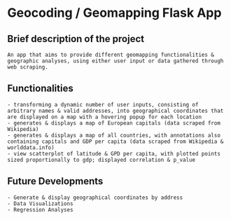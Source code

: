 # Geocoding / Geomapping Flask App

## Brief description of the project
	An app that aims to provide different geomapping functionalities & geographic analyses, using either user input or data gathered through web scraping.

## Functionalities
	- transforming a dynamic number of user inputs, consisting of arbitrary names & valid addresses, into geographical coordinates that are displayed on a map with a hovering popup for each location
	- generates & displays a map of European capitals (data scraped from Wikipedia)
	- generates & displays a map of all countries, with annotations also containing capitals and GDP per capita (data scraped from Wikipedia & worlddata.info)
	- view scatterplot of latitude & GPD per capita, with plotted points sized proportionally to gdp; displayed correlation & p_value

## Future Developments
	- Generate & display geographical coordinates by address
	- Data Visualizations
	- Regression Analyses

